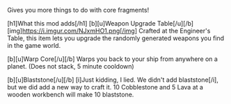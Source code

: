 Gives you more things to do with core fragments!

[h1]What this mod adds[/h1]
[b][u]Weapon Upgrade Table[/u][/b]
[img]https://i.imgur.com/NJxmHO1.png[/img]
Crafted at the Engineer's Table, this item lets you upgrade the randomly generated weapons you find in the game world.

[b][u]Warp Core[/u][/b]
Warps you back to your ship from anywhere on a planet. (Does not stack, 5 minute cooldown)

[b][u]Blaststone[/u][/b]
[i]Just kidding, I lied. We didn't add blaststone[/i], but we did add a new way to craft it. 10 Cobblestone and 5 Lava at a wooden workbench will make 10 blaststone.
